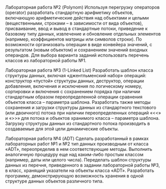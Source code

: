 Лабораторная работа №2 (Polynom)
Используя перегрузку операторов (operator) разработать стандартную арифметику объектов, включающую арифметические действия над объектами и целыми (вещественными, строками – в зависимости от вида объектов), присваивание, ввод и вывод в стандартные потоки, приведение к базовому типу данных, извлечение и обновление отдельных элементов (например, коэффициентов матрицы или символов строки). По возможности организовать операции в виде конвейера значений, с результатом (новым объектом) и сохранением значений входных операндов. Для выбора варианта заданий использовать перечень классов из лабораторной работы №1.

Лабораторная работа №3 (1-Linked List)
Разработать шаблон класса структуры данных, включая «джентльменский набор» операций: конструктор «пустой» структуры данных, деструктор, операции добавления, включения и исключения по логическому номеру, сортировки и включения с сохранением порядка при наличии стандартным образом переопределенной операции сравнения объектов класса – параметра шаблона. Разработать также методы сохранения и загрузки структуры данных из стандартного текстового (или двоичного) потока при наличии переопределенных операций «<<» и «>>» для потока и объектов хранимого класса – параметра шаблона. Загрузку структуры данных из стандартного потока производить в создаваемые для этой цели динамические объекты.

Лабораторная работа №4 (ADT)
Сделать разработанный в рамках лабораторных работ №1 и №2 тип данных производным от класса «ADT», переопределив в нем соответствующие методы. Выполнить аналогичную процедуру еще над каким-либо простым классом (например, даты или целого числа). Переделать шаблон структуры данных из перечня, приведенного в задании лабораторной работы №3, в класс, хранящий указатели на объекты класса «ADT». Разработать программу, демонстрирующую возможность хранения в одной структуре данных объектов различного типа.

